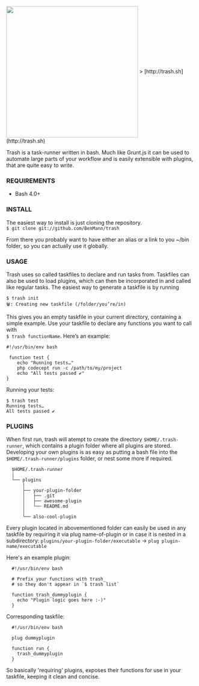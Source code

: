 <img align="center" width="350" src="http://trash.sh/img/trash-logo.png">
> [http://trash.sh](http://trash.sh)


Trash is a task-runner written in bash. Much like Grunt.js it can be used to automate large parts of your workflow and is easily extensible with plugins, that are quite easy to write.

### REQUIREMENTS
- Bash 4.0+

### INSTALL

The easiest way to install is just cloning the repository.  
`$ git clone git://github.com/BenMann/trash`
    
From there you probably want to have either an alias or a link to you ~/bin folder, so you can actually use it globally. 

    
### USAGE  
Trash uses so called taskfiles to declare and run tasks from. Taskfiles can also be used to load plugins, which can then be incorporated in and called like regular tasks. The easiest way to generate a taskfile is by running
```
$ trash init
🗑: Creating new taskfile (/folder/you’re/in)
```
    
This gives you an empty taskfile in your current directory, containing a simple example. Use your taskfile to declare any functions you want to call with  
`$ trash functionName`. Here’s an example:  

```
#!/usr/bin/env bash 

 function test {
	echo "Running tests…" 	
	php codecept run -c /path/to/my/project
	echo "All tests passed ✔︎"
}
```

Running your tests:
```
$ trash test
Running tests…
All tests passed ✔︎
```

### PLUGINS

When first run, trash will atempt to create the directory 
`$HOME/.trash-runner`, which contains a plugin folder where all plugins are stored. Developing your own plugins is as easy as putting a bash file into the `$HOME/.trash-runner/plugins` folder, or nest some more if required.   

```
  $HOME/.trash-runner
  │
  └── plugins
      │
      ├── your-plugin-folder
      │   ├── .git
      │   ├── awesome-plugin
      │   └── README.md
      │
      └── also-cool-plugin
```

Every plugin located in abovementioned folder can easily be used in any taskfile by requiring it via plug name-of-plugin or in case it is nested in a subdirectory: 
`plugins/your-plugin-folder/executable` → `plug plugin-name/executable`

Here's an example plugin:
```
  #!/usr/bin/env bash

  # Prefix your functions with trash_
  # so they don't appear in `$ trash list`

  function trash_dummyplugin {
    echo "Plugin logic goes here :-)"
  }
```

Corresponding taskfile:
```
  #!/usr/bin/env bash

  plug dummyplugin

  function run {
    trash_dummyplugin
  }
```
      
So basically 'requiring' plugins, exposes their functions for use in your taskfile, keeping it clean and concise.

